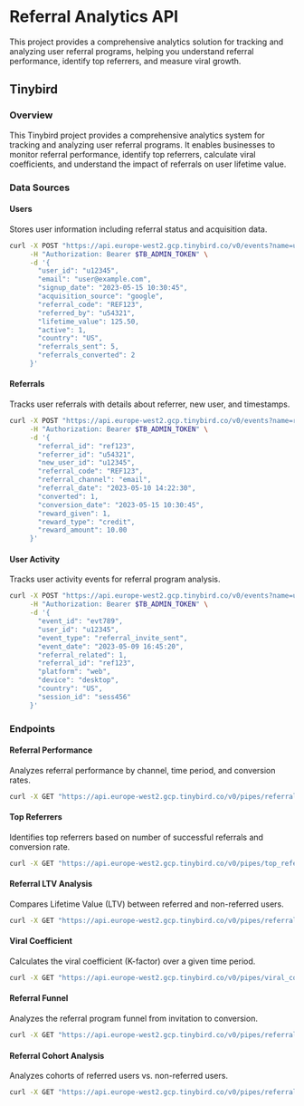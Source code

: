 # Referral Analytics API

This project provides a comprehensive analytics solution for tracking and analyzing user referral programs, helping you understand referral performance, identify top referrers, and measure viral growth.

## Tinybird

### Overview

This Tinybird project provides a comprehensive analytics system for tracking and analyzing user referral programs. It enables businesses to monitor referral performance, identify top referrers, calculate viral coefficients, and understand the impact of referrals on user lifetime value.

### Data Sources

#### Users

Stores user information including referral status and acquisition data.

```bash
curl -X POST "https://api.europe-west2.gcp.tinybird.co/v0/events?name=users" \
     -H "Authorization: Bearer $TB_ADMIN_TOKEN" \
     -d '{
       "user_id": "u12345",
       "email": "user@example.com",
       "signup_date": "2023-05-15 10:30:45",
       "acquisition_source": "google",
       "referral_code": "REF123",
       "referred_by": "u54321",
       "lifetime_value": 125.50,
       "active": 1,
       "country": "US",
       "referrals_sent": 5,
       "referrals_converted": 2
     }'
```

#### Referrals

Tracks user referrals with details about referrer, new user, and timestamps.

```bash
curl -X POST "https://api.europe-west2.gcp.tinybird.co/v0/events?name=referrals" \
     -H "Authorization: Bearer $TB_ADMIN_TOKEN" \
     -d '{
       "referral_id": "ref123",
       "referrer_id": "u54321",
       "new_user_id": "u12345",
       "referral_code": "REF123",
       "referral_channel": "email",
       "referral_date": "2023-05-10 14:22:30",
       "converted": 1,
       "conversion_date": "2023-05-15 10:30:45",
       "reward_given": 1,
       "reward_type": "credit",
       "reward_amount": 10.00
     }'
```

#### User Activity

Tracks user activity events for referral program analysis.

```bash
curl -X POST "https://api.europe-west2.gcp.tinybird.co/v0/events?name=user_activity" \
     -H "Authorization: Bearer $TB_ADMIN_TOKEN" \
     -d '{
       "event_id": "evt789",
       "user_id": "u12345",
       "event_type": "referral_invite_sent",
       "event_date": "2023-05-09 16:45:20",
       "referral_related": 1,
       "referral_id": "ref123",
       "platform": "web",
       "device": "desktop",
       "country": "US",
       "session_id": "sess456"
     }'
```

### Endpoints

#### Referral Performance

Analyzes referral performance by channel, time period, and conversion rates.

```bash
curl -X GET "https://api.europe-west2.gcp.tinybird.co/v0/pipes/referral_performance.json?token=$TB_ADMIN_TOKEN&start_date=2023-01-01%2000:00:00&end_date=2023-12-31%2023:59:59&channel=email"
```

#### Top Referrers

Identifies top referrers based on number of successful referrals and conversion rate.

```bash
curl -X GET "https://api.europe-west2.gcp.tinybird.co/v0/pipes/top_referrers.json?token=$TB_ADMIN_TOKEN&start_date=2023-01-01%2000:00:00&end_date=2023-12-31%2023:59:59&country=US&min_referrals=5&limit=50"
```

#### Referral LTV Analysis

Compares Lifetime Value (LTV) between referred and non-referred users.

```bash
curl -X GET "https://api.europe-west2.gcp.tinybird.co/v0/pipes/referral_ltv_analysis.json?token=$TB_ADMIN_TOKEN&start_date=2023-01-01%2000:00:00&end_date=2023-12-31%2023:59:59&country=US"
```

#### Viral Coefficient

Calculates the viral coefficient (K-factor) over a given time period.

```bash
curl -X GET "https://api.europe-west2.gcp.tinybird.co/v0/pipes/viral_coefficient.json?token=$TB_ADMIN_TOKEN&start_date=2023-01-01%2000:00:00&end_date=2023-12-31%2023:59:59"
```

#### Referral Funnel

Analyzes the referral program funnel from invitation to conversion.

```bash
curl -X GET "https://api.europe-west2.gcp.tinybird.co/v0/pipes/referral_funnel.json?token=$TB_ADMIN_TOKEN&start_date=2023-01-01%2000:00:00&end_date=2023-12-31%2023:59:59"
```

#### Referral Cohort Analysis

Analyzes cohorts of referred users vs. non-referred users.

```bash
curl -X GET "https://api.europe-west2.gcp.tinybird.co/v0/pipes/referral_cohort_analysis.json?token=$TB_ADMIN_TOKEN&start_date=2023-01-01%2000:00:00&end_date=2023-12-31%2023:59:59"
```
